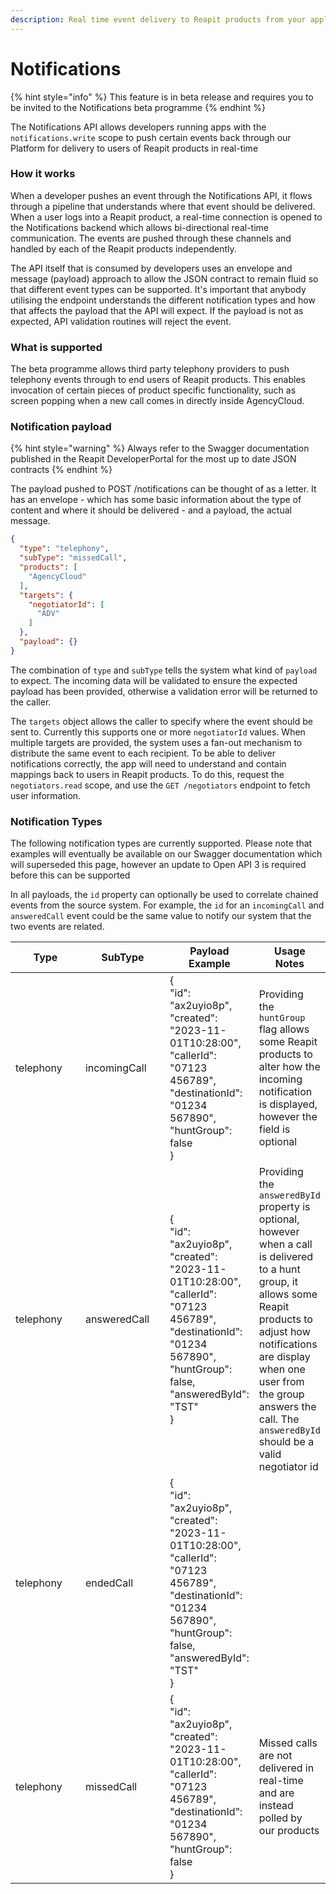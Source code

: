 ```yaml
---
description: Real time event delivery to Reapit products from your applications
---
```


# Notifications

{% hint style="info" %}
This feature is in beta release and requires you to be invited to the Notifications beta programme
{% endhint %}

The Notifications API allows developers running apps with the `notifications.write` scope to push certain events back through our Platform for delivery to users of Reapit products in real-time

### How it works

When a developer pushes an event through the Notifications API, it flows through a pipeline that understands where that event should be delivered. When a user logs into a Reapit product, a real-time connection is opened to the Notifications backend which allows bi-directional real-time communication. The events are pushed through these channels and handled by each of the Reapit products independently.

The API itself that is consumed by developers uses an envelope and message (payload) approach to allow the JSON contract to remain fluid so that different event types can be supported. It's important that anybody utilising the endpoint understands the different notification types and how that affects the payload that the API will expect. If the payload is not as expected, API validation routines will reject the event.

### What is supported

The beta programme allows third party telephony providers to push telephony events through to end users of Reapit products. This enables invocation of certain pieces of product specific functionality, such as screen popping when a new call comes in directly inside AgencyCloud.



### Notification payload

{% hint style="warning" %}
Always refer to the Swagger documentation published in the Reapit DeveloperPortal for the most up to date JSON contracts
{% endhint %}

The payload pushed to POST /notifications can be thought of as a letter. It has an envelope - which has some basic information about the type of content and where it should be delivered - and a payload, the actual message.

```json
{
  "type": "telephony",
  "subType": "missedCall",
  "products": [
    "AgencyCloud"
  ],
  "targets": {
    "negotiatorId": [
      "ADV"
    ]
  },
  "payload": {}
}
```

The combination of `type` and `subType` tells the system what kind of `payload` to expect.  The incoming data will be validated to ensure the expected payload has been provided, otherwise a validation error will be returned to the caller.

The `targets` object allows the caller to specify where the event should be sent to. Currently this supports one or more `negotiatorId` values. When multiple targets are provided, the system uses a fan-out mechanism to distribute the same event to each recipient. To be able to deliver notifications correctly, the app will need to understand and contain mappings back to users in Reapit products. To do this, request the `negotiators.read` scope, and use the `GET /negotiators` endpoint to fetch user information.

### Notification Types

The following notification types are currently supported. Please note that examples will eventually be available on our Swagger documentation which will superseded this page, however an update to Open API 3 is required before this can be supported

In all payloads, the `id` property can optionally be used to correlate chained events from the source system. For example, the `id` for an `incomingCall` and `answeredCall` event could be the same value to notify our system that the two events are related.

<table><thead><tr><th width="131">Type</th><th width="147">SubType</th><th>Payload Example</th><th>Usage Notes</th></tr></thead><tbody><tr><td>telephony</td><td>incomingCall</td><td>{ <br>    "id": "ax2uyio8p",<br>    "created": "2023-11-01T10:28:00",<br>    "callerId": "07123 456789", <br>    "destinationId": "01234 567890", <br>    "huntGroup": false <br>}</td><td>Providing the <code>huntGroup</code> flag allows some Reapit products to alter how the incoming notification is displayed, however the field is optional</td></tr><tr><td>telephony</td><td>answeredCall</td><td>{ <br>   "id": "ax2uyio8p", <br>   "created": "2023-11-01T10:28:00",<br>    "callerId": "07123 456789", <br>    "destinationId": "01234 567890", <br>    "huntGroup": false, <br>    "answeredById": "TST" <br>}</td><td>Providing the <code>answeredById</code> property is optional, however when a call is delivered to a hunt group, it allows some Reapit products to adjust how notifications are display when one user from the group answers the call. The <code>answeredById</code> should be a valid negotiator id</td></tr><tr><td>telephony</td><td>endedCall</td><td>{ <br>    "id": "ax2uyio8p", <br>    "created": "2023-11-01T10:28:00", <br>    "callerId": "07123 456789", <br>    "destinationId": "01234 567890", <br>    "huntGroup": false, <br>    "answeredById": "TST" <br>}</td><td></td></tr><tr><td>telephony</td><td>missedCall</td><td>{ <br>    "id": "ax2uyio8p", <br>    "created": "2023-11-01T10:28:00", <br>    "callerId": "07123 456789", <br>    "destinationId": "01234 567890", <br>    "huntGroup": false <br>}</td><td>Missed calls are not delivered in real-time and are instead polled by our products</td></tr></tbody></table>



